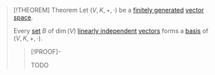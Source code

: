 >[!THEOREM] Theorem
>Let $(V,K,+,\cdot)$ be a [finitely generated](../Spanning%20Set%20(Generator).md) [vector space](../Vector%20Space.md).
>
>Every [set](../../../../Set%20Theory/index.md) $B$ of $\dim(V)$ [linearly independent](../Linear%20Independence.md) [vectors](../Vector%20Space.md) forms a [basis](Basis.md) of $(V,K,+,\cdot)$.
>
>>[!PROOF]-
>>
>>TODO
>>
>